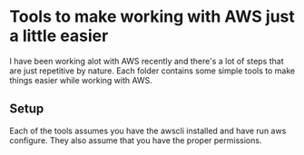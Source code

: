 # Tools to make working with AWS just a little easier  
I have been working alot with AWS recently and there's a lot of steps that are just repetitive by nature. Each folder contains some simple tools to make things easier while working with AWS.  
  
## Setup
Each of the tools assumes you have the awscli installed and have run aws configure. They also assume that you have the proper permissions.
